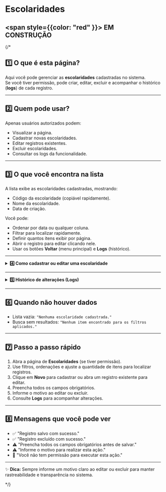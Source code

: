 

#  Escolaridades

##  <span style={{color: "red" }}>  EM CONSTRUÇÃO </span>

{/*

## 1️⃣ O que é esta página?

Aqui você pode gerenciar as **escolaridades** cadastradas no sistema.  
Se você tiver permissão, pode criar, editar, excluir e acompanhar o histórico (**logs**) de cada registro.



---


## 2️⃣ Quem pode usar?

Apenas usuários autorizados podem:
- Visualizar a página.
- Cadastrar novas escolaridades.
- Editar registros existentes.
- Excluir escolaridades.
- Consultar os logs da funcionalidade.


---


## 3️⃣ O que você encontra na lista

A lista exibe as escolaridades cadastradas, mostrando:
- Código da escolaridade (copiável rapidamente).
- Nome da escolaridade.
- Data de criação.

Você pode:
- Ordenar por data ou qualquer coluna.
- Filtrar para localizar rapidamente.
- Definir quantos itens exibir por página.
- Abrir o registro para editar clicando nele.
- Usar os botões **Voltar** (menu principal) e **Logs** (histórico).



---

<details>
<summary><strong>4️⃣ Como cadastrar ou editar uma escolaridade</strong></summary>

### **Cadastrar nova escolaridade**
1. Clique em **Novo**.
2. Preencha todos os campos obrigatórios.
3. Salve o registro.

### **Editar escolaridade existente**
1. Abra o registro desejado.
2. Atualize os campos necessários.
3. Informe o motivo da alteração.
4. Salve.

**Campos na edição**
- **Código ID** *(somente leitura, gerado automaticamente)*
- **Escolaridade** *(obrigatório)*
- **Observações*

### **Excluir escolaridade**
1. Selecione o registro.
2. Clique em **Excluir**.
3. Informe o motivo.
4. Confirme.

</details>

---

<details>
<summary><strong>5️⃣ Histórico de alterações (Logs)</strong></summary>

Nos logs você encontra:
- Data e hora da ação.
- Usuário que realizou a alteração.
- Tipo de ação (criação, edição, exclusão).
- Motivo informado.

Acesso:
- Na lista, botão **Logs** ao lado do registro.
- No formulário aberto, botão **Logs** no topo.

</details>

---


## 6️⃣ Quando não houver dados

- Lista vazia: `"Nenhuma escolaridade cadastrada."`
- Busca sem resultados: `"Nenhum item encontrado para os filtros aplicados."`



---


## 7️⃣ Passo a passo rápido

1. Abra a página de **Escolaridades** (se tiver permissão).  
2. Use filtros, ordenações e ajuste a quantidade de itens para localizar registros.  
3. Clique em **Novo** para cadastrar ou abra um registro existente para editar.  
4. Preencha todos os campos obrigatórios.  
5. Informe o motivo ao editar ou excluir.  
6. Consulte **Logs** para acompanhar alterações.  



---


## 8️⃣ Mensagens que você pode ver

- ✅ "Registro salvo com sucesso."
- ✅ "Registro excluído com sucesso."
- ⚠️ "Preencha todos os campos obrigatórios antes de salvar."
- ⚠️ "Informe o motivo para realizar esta ação."
- 🚫 "Você não tem permissão para executar esta ação."



---

✨ **Dica:** Sempre informe um motivo claro ao editar ou excluir para manter rastreabilidade e transparência no sistema.

*/}